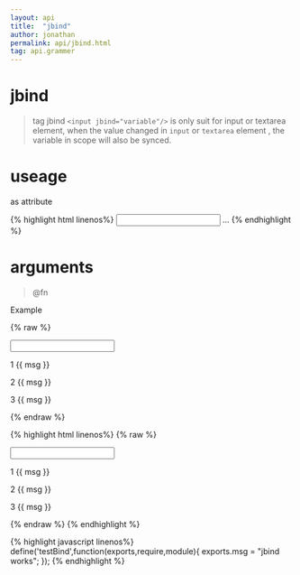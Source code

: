 ```yaml
---
layout: api
title:  "jbind"
author: jonathan
permalink: api/jbind.html
tag: api.grammer
---
```


# jbind

>tag jbind `<input jbind="variable"/>` is only suit for input or textarea element,
when the value changed in `input` or `textarea` element , the variable in scope will also
be synced.

# useage

as attribute


{% highlight html linenos%}
<input
  jbind="variable">
...
</input>
{% endhighlight %}

# arguments

> @fn

Example  


{% raw %}
<div scope="testBind">
   <input type="text" jbind="msg">
   <p>1 {{ msg }}</p>
   <p>2 {{ msg }}</p>
   <p>3 {{ msg }}</p>
</div>
{% endraw %}

{% highlight html linenos%}
{% raw %}
<div scope="testBind">
   <input type="text" jbind="msg">
   <p>1 {{ msg }}</p>
   <p>2 {{ msg }}</p>
   <p>3 {{ msg }}</p>
</div>
{% endraw %}
{% endhighlight %}

{% highlight javascript linenos%}
define('testBind',function(exports,require,module){
  exports.msg = "jbind works";
});
{% endhighlight %}

